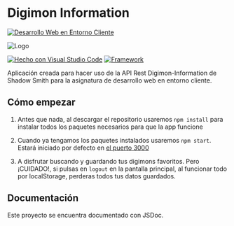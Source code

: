 
# Digimon Information

[![Desarrollo Web en Entorno Cliente](https://img.shields.io/badge/Asignatura-DWEC-blue?style=for-the-badge)](https://iesrafaelalberti.es/c-f-g-s-desarrollo-de-aplicaciones-web/)

![Logo](https://i0.wp.com/elpalomitron.com/wp-content/uploads/2021/01/primera-temporada-de-Digimon-llega-a-Crunchyroll-destacada-El-Palomitron.jpg?resize=1200%2C600&ssl=1)

[![Hecho con Visual Studio Code](https://badges.aleen42.com/src/visual_studio_code.svg)](https://code.visualstudio.com/)
[![Framework](https://badges.aleen42.com/src/react.svg)](https://reactjs.org/)

Aplicación creada para hacer uso de la API Rest Digimon-Information de Shadow Smith para la asignatura de desarrollo web en entorno cliente.

## Cómo empezar

1. Antes que nada, al descargar el repositorio usaremos `npm install` para instalar todos los paquetes necesarios para que la app funcione

2. Cuando ya tengamos los paquetes instalados usaremos `npm start`. Estará iniciado por defecto en [el puerto 3000](http://localhost:3000)

3. A disfrutar buscando y guardando tus digimons favoritos. Pero ¡CUIDADO!, si pulsas en `logout` en la pantalla principal, al funcionar todo por localStorage, perderas todos tus datos guardados.


## Documentación

Este proyecto se encuentra documentado con JSDoc. 
